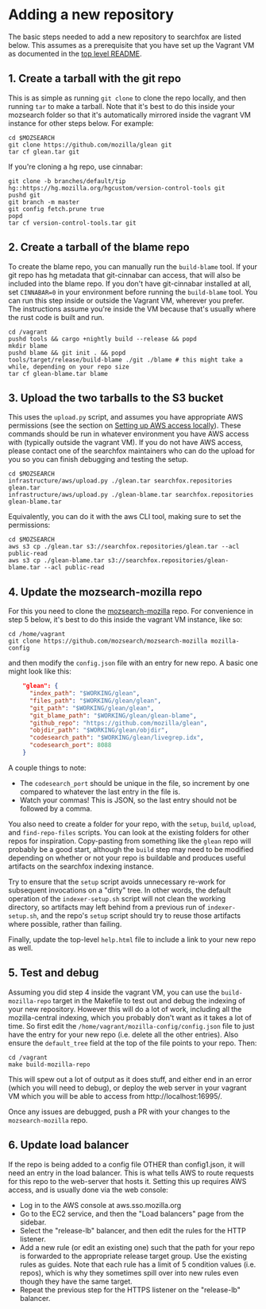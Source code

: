 # Adding a new repository

The basic steps needed to add a new repository to searchfox are listed below. This assumes as a prerequisite
that you have set up the Vagrant VM as documented in the [top level README](../README.md).

## 1. Create a tarball with the git repo

This is as simple as running `git clone` to clone the repo locally, and then running `tar` to make a tarball.
Note that it's best to do this inside your mozsearch folder so that it's automatically mirrored inside the
vagrant VM instance for other steps below. For example:

```
cd $MOZSEARCH
git clone https://github.com/mozilla/glean git
tar cf glean.tar git
```

If you're cloning a hg repo, use cinnabar:

```
git clone -b branches/default/tip hg::https://hg.mozilla.org/hgcustom/version-control-tools git
pushd git
git branch -m master
git config fetch.prune true
popd
tar cf version-control-tools.tar git
```

## 2. Create a tarball of the blame repo

To create the blame repo, you can manually run the `build-blame` tool. If your git repo has hg metadata that
git-cinnabar can access, that will also be included into the blame repo. If you don't have git-cinnabar
installed at all, set `CINNABAR=0` in your environment before running the `build-blame` tool. You can run
this step inside or outside the Vagrant VM, wherever you prefer. The instructions assume you're inside
the VM because that's usually where the rust code is built and run.

```
cd /vagrant
pushd tools && cargo +nightly build --release && popd
mkdir blame
pushd blame && git init . && popd
tools/target/release/build-blame ./git ./blame # this might take a while, depending on your repo size
tar cf glean-blame.tar blame
```

## 3. Upload the two tarballs to the S3 bucket

This uses the `upload.py` script, and assumes you have appropriate AWS permissions (see the section on
[Setting up AWS access locally](aws.md#setting-up-aws-locally)). These commands should be run in whatever
environment you have AWS access with (typically outside the vagrant VM). If you do not have AWS access,
please contact one of the searchfox maintainers who can do the upload for you so you can finish debugging
and testing the setup.

```
cd $MOZSEARCH
infrastructure/aws/upload.py ./glean.tar searchfox.repositories glean.tar
infrastructure/aws/upload.py ./glean-blame.tar searchfox.repositories glean-blame.tar
```

Equivalently, you can do it with the aws CLI tool, making sure to set the permissions:
```
cd $MOZSEARCH
aws s3 cp ./glean.tar s3://searchfox.repositories/glean.tar --acl public-read
aws s3 cp ./glean-blame.tar s3://searchfox.repositories/glean-blame.tar --acl public-read
```

## 4. Update the mozsearch-mozilla repo

For this you need to clone the [mozsearch-mozilla](https://github.com/mozsearch/mozsearch-mozilla) repo. For
convenience in step 5 below, it's best to do this inside the vagrant VM instance, like so:

```
cd /home/vagrant
git clone https://github.com/mozsearch/mozsearch-mozilla mozilla-config
```

and then modify the `config.json` file with an entry for new repo. A basic one might look like this:

```json
    "glean": {
      "index_path": "$WORKING/glean",
      "files_path": "$WORKING/glean/glean",
      "git_path": "$WORKING/glean/glean",
      "git_blame_path": "$WORKING/glean/glean-blame",
      "github_repo": "https://github.com/mozilla/glean",
      "objdir_path": "$WORKING/glean/objdir",
      "codesearch_path": "$WORKING/glean/livegrep.idx",
      "codesearch_port": 8088
    }
```

A couple things to note:
* The `codesearch_port` should be unique in the file, so increment by one compared to whatever the last entry in the file is.
* Watch your commas! This is JSON, so the last entry should not be followed by a comma.

You also need to create a folder for your repo, with the `setup`, `build`, `upload`, and `find-repo-files` scripts. You can
look at the existing folders for other repos for inspiration. Copy-pasting from something like the `glean` repo will probably
be a good start, although the `build` step may need to be modified depending on whether or not your repo is buildable and
produces useful artifacts on the searchfox indexing instance.

Try to ensure that the `setup` script avoids unnecessary re-work for subsequent invocations on a "dirty" tree.
In other words, the default operation of the `indexer-setup.sh` script will not clean the working directory, so
artifacts may left behind from a previous run of `indexer-setup.sh`, and the repo's `setup` script should try
to reuse those artifacts where possible, rather than failing.

Finally, update the top-level `help.html` file to include a link to your new repo as well.

## 5. Test and debug

Assuming you did step 4 inside the vagrant VM, you can use the `build-mozilla-repo` target in the Makefile to test out
and debug the indexing of your new repository. However this will do a lot of work, including all the mozilla-central
indexing, which you probably don't want as it takes a lot of time. So first edit the `/home/vagrant/mozilla-config/config.json`
file to just have the entry for your new repo (i.e. delete all the other entries). Also ensure the `default_tree` field
at the top of the file points to your repo. Then:

```
cd /vagrant
make build-mozilla-repo
```

This will spew out a lot of output as it does stuff, and either end in an error (which you will need to debug), or deploy
the web server in your vagrant VM which you will be able to access from http://localhost:16995/.

Once any issues are debugged, push a PR with your changes to the `mozsearch-mozilla` repo.

## 6. Update load balancer

If the repo is being added to a config file OTHER than config1.json, it will need an entry in the load balancer. This is
what tells AWS to route requests for this repo to the web-server that hosts it. Setting this up requires AWS access,
and is usually done via the web console:
- Log in to the AWS console at aws.sso.mozilla.org
- Go to the EC2 service, and then the "Load balancers" page from the sidebar.
- Select the "release-lb" balancer, and then edit the rules for the HTTP listener.
- Add a new rule (or edit an existing one) such that the path for your repo is forwarded to the appropriate release target group. Use the existing rules as guides. Note that each rule has a limit of 5 condition values (i.e. repos), which is why they sometimes spill over into new rules even though they have the same target.
- Repeat the previous step for the HTTPS listener on the "release-lb" balancer.
